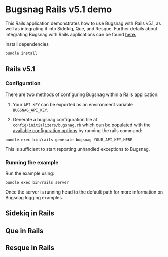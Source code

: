 # Bugsnag Rails v5.1 demo

This Rails application demonstrates how to use Bugsnag with Rails v5.1, as well as integrating it into Sidekiq, Que, and Resque.
Further details about integrating Bugsnag with Rails applications can be found [here.](https://docs.bugsnag.com/platforms/ruby/rails/)

Install dependencies

```shell
bundle install
```

## Rails v5.1

### Configuration

There are two methods of configuring Bugsnag within a Rails application:

1. Your `API_KEY` can be exported as an environment variable `BUGSNAG_API_KEY`.

2. Generate a bugsnag configuration file at ```config/initializers/bugsnag.rb``` which can be populated with the [available configuration options](https://docs.bugsnag.com/platforms/ruby/rails/configuration-options/) by running the rails command:
  ```shell
  bundle exec bin/rails generate bugsnag YOUR_API_KEY_HERE
  ```

This is sufficient to start reporting unhandled exceptions to Bugsnag.

### Running the example

Run the example using:

```shell
bundle exec bin/rails server
```

Once the server is running head to the default path for more information on Bugsnag logging examples.

## Sidekiq in Rails



## Que in Rails

## Resque in Rails